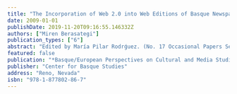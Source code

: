```yaml
---
title: "The Incorporation of Web 2.0 into Web Editions of Basque Newspapers"
date: 2009-01-01
publishDate: 2019-11-20T09:16:55.146332Z
authors: ["Miren Berasategi"]
publication_types: ["6"]
abstract: "Edited by María Pilar Rodrǵuez. (No. 17 Occasional Papers Series) In articles ranging from the meteorological predictions of early Basque newspapers, to the ``bog bodies'' and liminal spaces of the Danish countryside, to the contested space of the contemporary Spanish department in U.S. universities, to the experience o"
featured: false
publication: "*Basque/European Perspectives on Cultural and Media Studies*"
publisher: "Center for Basque Studies"
address: "Reno, Nevada"
isbn: "978-1-877802-86-7"
---
```



